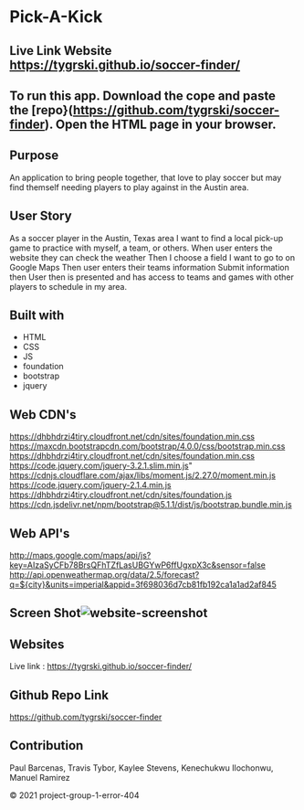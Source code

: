 
# Pick-A-Kick

## Live Link Website https://tygrski.github.io/soccer-finder/

## To run this app. Download the cope and paste the [repo}(https://github.com/tygrski/soccer-finder). Open the HTML page in your browser. 
## Purpose 
An application to bring people together, that love to play soccer but may find themself needing players to play against in the Austin area.

## User Story
As a soccer player in the Austin, Texas area I want to find a local pick-up game to practice with myself, a team, or others. 
When user enters the website they can check the weather 
Then I choose a field I want to go to on Google Maps
Then user enters their teams information
Submit information then
User then is presented and has access to teams and games with other players to schedule in my area. 

## Built with 
* HTML
* CSS
* JS
* foundation
* bootstrap
* jquery

## Web CDN's
https://dhbhdrzi4tiry.cloudfront.net/cdn/sites/foundation.min.css
https://maxcdn.bootstrapcdn.com/bootstrap/4.0.0/css/bootstrap.min.css
https://dhbhdrzi4tiry.cloudfront.net/cdn/sites/foundation.min.css
https://code.jquery.com/jquery-3.2.1.slim.min.js"
https://cdnjs.cloudflare.com/ajax/libs/moment.js/2.27.0/moment.min.js
https://code.jquery.com/jquery-2.1.4.min.js
https://dhbhdrzi4tiry.cloudfront.net/cdn/sites/foundation.js
https://cdn.jsdelivr.net/npm/bootstrap@5.1.1/dist/js/bootstrap.bundle.min.js

## Web API's
http://maps.google.com/maps/api/js?key=AIzaSyCFb78BrsQFhTZfLasUBGYwP6ffUgxpX3c&sensor=false
http://api.openweathermap.org/data/2.5/forecast?q=${city}&units=imperial&appid=3f698036d7cb81fb192ca1a1ad2af845

## Screen Shot![website-screenshot](https://user-images.githubusercontent.com/77369211/134783907-3e9c9250-6363-41b7-b2a5-5b3f0872dfc8.png)

## Websites
Live link : https://tygrski.github.io/soccer-finder/

## Github Repo Link
https://github.com/tygrski/soccer-finder

## Contribution
Paul Barcenas, Travis Tybor, Kaylee Stevens, Kenechukwu Ilochonwu, Manuel Ramirez


© 2021 project-group-1-error-404
